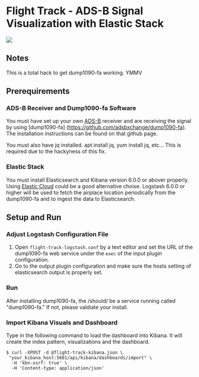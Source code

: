 # Flight Track - ADS-B Signal Visualization with Elastic Stack   

![](https://raw.githubusercontent.com/kosho/flight-track/master/flight-track-screenshot.png)
## Notes
This is a total hack to get dump1090-fa working. YMMV

## Prerequirements

### ADS-B Receiver and Dump1090-fa Software

You must have set up your own [ADS-B](https://www.faa.gov/nextgen/programs/adsb/) receiver and are receiving the signal by using [dump1090-fa] (https://github.com/adsbxchange/dump1090-fa). The installation instructions can be found on that github page.

You must also have jq installed.  apt install jq, yum install jq, etc... This is required due to the hackyness of this fix.

### Elastic Stack

You must install Elasticsearch and Kibana version 6.0.0 or abover properly. Using [Elastic Cloud](http://cloud.elastic.co) could be a good alternative choise. Logstash 6.0.0 or higher will be used to fetch the airplace location periodically from the dump1090-fa and to ingest the data to Elasticsearch. 

## Setup and Run

### Adjust Logstash Configuration File

1. Open `flight-track-logstash.conf` by a text editor and set the URL of the dump1090-fa web service under the `exec` of the input plugin configuration.
2. Go to the output plugin configuration and make sure the hosts setting of elasticsearch output is properly set.

### Run
After installing dump1090-fa, the /should/ be a service running called "dump1090-fa."  If not, please valdiate your install.

### Import Kibana Visuals and Dashboard

Type in the following command to load the dashboard into Kibana. It will create the index pattern, visualizations and the dashboard.

```
$ curl -XPOST -d @flight-track-kibana.json \
 "your_kibana_host:5601/api/kibana/dashboards/import" \
  -H 'kbn-xsrf: true' \
  -H 'Content-type: application/json'
```
